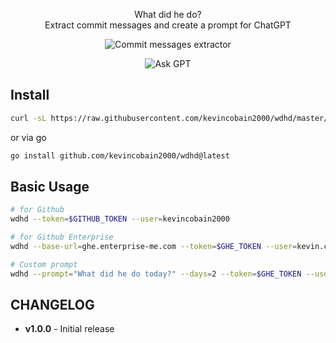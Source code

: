 <p align="center">
  What did he do?
  <br>
  Extract commit messages and create a prompt for ChatGPT
</p>
<p align="center">
  <img alt="Commit messages extractor" src="https://imgur.com/Qnxbuxe.png">
</p>
<p align="center">
  <img alt="Ask GPT" src="https://imgur.com/ocLOA16.png">
</p>


## Install

```sh
curl -sL https://raw.githubusercontent.com/kevincobain2000/wdhd/master/install.sh | sh
```

or via go

```sh
go install github.com/kevincobain2000/wdhd@latest
```

## Basic Usage

```sh
# for Github
wdhd --token=$GITHUB_TOKEN --user=kevincobain2000

# for Github Enterprise
wdhd --base-url=ghe.enterprise-me.com --token=$GHE_TOKEN --user=kevin.cobain

# Custom prompt
wdhd --prompt="What did he do today?" --days=2 --token=$GHE_TOKEN --user=kevin.cobain
```


## CHANGELOG

- **v1.0.0** - Initial release
